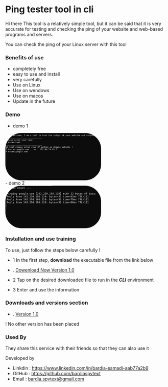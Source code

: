 
# Ping tester tool in **cli**

Hi there This tool is a relatively simple tool, but it can be said that it is very accurate for testing and checking the ping of your website and web-based programs and servers.

You can check the ping of your Linux server with this tool

### Benefits of use

- completely free
- easy to use and install
- very carefully
- Use on Linux
- Use on wendows
- Use on macos
- Update in the future

### Demo
- demo 1
  
<div>
<img align="center" alt="error" width="300"  style="border-radius: 50px;" src="/photo_demo1.jpg">
</div>
- demo 2
<div>
<img align="center" alt="error" width="300"  style="border-radius: 50px;" src="/photo_demo2.jpg">
</div>



### Installation and use training

To use, just follow the steps below carefully !

- 1 In the first step, **download** the executable file from the link below

* . [Dowenload Now Version 1.0](/Ping-tester.bat)

- 2 Tap on the desired downloaded file to run in the ***CLI*** environment

- 3 Enter and use the information



### Downloads and versions section

* . [Version 1.0](/Ping-tester.bat)

! No other version has been placed

### Used By

They share this service with their friends so that they can also use it

Developed by

- Linkdin : https://www.linkedin.com/in/bardia-samadi-aab77a2b9
- GitHub  : https://github.com/bardiaspvtext
- Email : bardia.spvtext@gmail.com

